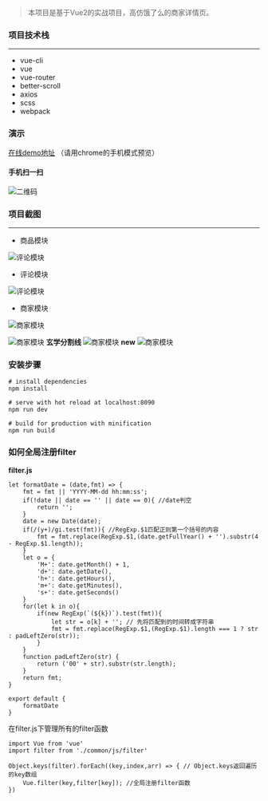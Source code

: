 > 本项目是基于Vue2的实战项目，高仿饿了么的商家详情页。

### 项目技术栈
***
* vue-cli
* vue
* vue-router
* better-scroll
* axios
* scss
* webpack

### 演示
[在线demo地址](https://jiaoxin2005.github.io/eleme-vue/#/) （请用chrome的手机模式预览）
#### 手机扫一扫
![二维码](http://omqf40tss.bkt.clouddn.com/%E4%B8%8B%E8%BD%BD.png)

### 项目截图
***

* 商品模块

![评论模块](http://omqf40tss.bkt.clouddn.com/ratings.gif)

* 评论模块

![评论模块](http://omqf40tss.bkt.clouddn.com/ratings.gif)

* 商家模块

![商家模块](http://omqf40tss.bkt.clouddn.com/seller.gif)

![商家模块](http://omqf40tss.bkt.clouddn.com/goods.gif)
**玄学分割线**
![商家模块](http://omqf40tss.bkt.clouddn.com/goods-2.gif)
**new**
![商家模块](http://omqf40tss.bkt.clouddn.com/goods-3.gif)


### 安装步骤
```
# install dependencies
npm install

# serve with hot reload at localhost:8090
npm run dev

# build for production with minification
npm run build
```
### 如何全局注册filter
**filter.js**

```
let formatDate = (date,fmt) => {
    fmt = fmt || 'YYYY-MM-dd hh:mm:ss';
    if(!date || date == '' || date == 0){ //date判空
        return '';
    }
    date = new Date(date);
    if(/(y+)/gi.test(fmt)){ //RegExp.$1匹配正则第一个括号的内容
        fmt = fmt.replace(RegExp.$1,(date.getFullYear() + '').substr(4 - RegExp.$1.length));
    }
    let o = {
        'M+': date.getMonth() + 1,
        'd+': date.getDate(),
        'h+': date.getHours(),
        'm+': date.getMinutes(),
        's+': date.getSeconds()
    }
    for(let k in o){
        if(new RegExp(`(${k})`).test(fmt)){
            let str = o[k] + ''; // 先将匹配到的时间转成字符串
            fmt = fmt.replace(RegExp.$1,(RegExp.$1).length === 1 ? str : padLeftZero(str));
        }
    }
    function padLeftZero(str) {
        return ('00' + str).substr(str.length);
    }
    return fmt;
}

export default {
    formatDate
}

```
在filter.js下管理所有的filter函数

```
import Vue from 'vue'
import filter from './common/js/filter'

Object.keys(filter).forEach((key,index,arr) => { // Object.keys返回遍历的key数组
    Vue.filter(key,filter[key]); //全局注册filter函数
})
```
